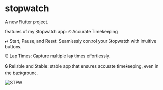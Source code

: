# stopwatch

A new Flutter project.

features of my Stopwatch app:
⏲ Accurate Timekeeping

⏯ Start, Pause, and Reset: Seamlessly control your Stopwatch with intuitive buttons.

⏰ Lap Times: Capture multiple lap times effortlessly. 

🔒 Reliable and Stable: stable app that ensures accurate timekeeping, even in the background.


![STPW](https://github.com/omkark12/OIBSIP-StopWatch/assets/119477596/57bdd9fe-0ebe-4398-ade3-15894ebba26c)
